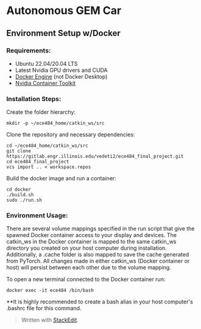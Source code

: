 # Autonomous GEM Car

## Environment Setup w/Docker
### Requirements:

 - Ubuntu 22.04/20.04 LTS
 - Latest Nvidia GPU drivers and CUDA
 - [Docker Engine](https://docs.docker.com/engine/install/ubuntu/) (not Docker Desktop)
 - [Nvidia Container Toolkit](https://docs.nvidia.com/datacenter/cloud-native/container-toolkit/latest/install-guide.html)

### Installation Steps:

Create the folder hierarchy:
```
mkdir -p ~/ece484_home/catkin_ws/src
```

Clone the repository and necessary dependencies:
```
cd ~/ece484_home/catkin_ws/src
git clone https://gitlab.engr.illinois.edu/vedeti2/ece484_final_project.git
cd ece484_final_project
vcs import .. < workspace.repos
```

Build the docker image and run a container:
```
cd docker
./build.sh
sudo ./run.sh
```
### Environment Usage:
There are several volume mappings specified in the run script that give the spawned Docker container access to your display and devices. The catkin_ws in the Docker container is mapped to the same catkin_ws directory you created on your host computer during installation. Additionally, a .cache folder is also mapped to save the cache generated from PyTorch. All changes made in either catkin_ws (Docker container or host) will persist between each other due to the volume mapping.

To open a new terminal connected to the Docker container run:
```
docker exec -it ece484 /bin/bash
```
**It is highly recommended to create a bash alias in your host computer's .bashrc file for this command.



> Written with [StackEdit](https://stackedit.io/).